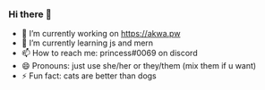 ### Hi there 👋

- 🔭 I’m currently working on https://akwa.pw
- 🌱 I’m currently learning js and mern
- 📫 How to reach me: princess#0069 on discord
- 😄 Pronouns: just use she/her or they/them (mix them if u want)
- ⚡ Fun fact: cats are better than dogs

